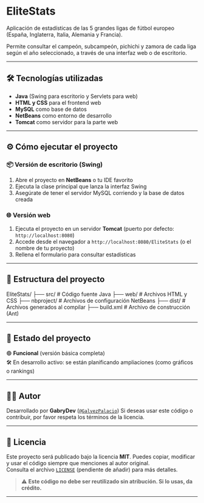 # EliteStats

Aplicación de estadísticas de las 5 grandes ligas de fútbol europeo (España, Inglaterra, Italia, Alemania y Francia).

Permite consultar el campeón, subcampeón, pichichi y zamora de cada liga según el año seleccionado, a través de una interfaz web o de escritorio.

---

## 🛠️ Tecnologías utilizadas

- **Java** (Swing para escritorio y Servlets para web)
- **HTML y CSS** para el frontend web
- **MySQL** como base de datos
- **NetBeans** como entorno de desarrollo
- **Tomcat** como servidor para la parte web

---

## ⚙️ Cómo ejecutar el proyecto

### 📦 Versión de escritorio (Swing)

1. Abre el proyecto en **NetBeans** o tu IDE favorito
2. Ejecuta la clase principal que lanza la interfaz Swing
3. Asegúrate de tener el servidor MySQL corriendo y la base de datos creada

### 🌐 Versión web

1. Ejecuta el proyecto en un servidor **Tomcat** (puerto por defecto: `http://localhost:8080`)
2. Accede desde el navegador a `http://localhost:8080/EliteStats` (o el nombre de tu proyecto)
3. Rellena el formulario para consultar estadísticas

---

## 📂 Estructura del proyecto

EliteStats/
├── src/ # Código fuente Java
├── web/ # Archivos HTML y CSS
├── nbproject/ # Archivos de configuración NetBeans
├── dist/ # Archivos generados al compilar
├── build.xml # Archivo de construcción (Ant)


---

## 🚧 Estado del proyecto

🟢 **Funcional** (versión básica completa)  
🛠️ En desarrollo activo: se están planificando ampliaciones (como gráficos o rankings)

---

## 👨‍💻 Autor

Desarrollado por **GabryDev** ([`@GalvezPalacio`](https://github.com/GalvezPalacio)) 
Si deseas usar este código o contribuir, por favor respeta los términos de la licencia.

---

## 📄 Licencia

Este proyecto será publicado bajo la licencia **MIT**. Puedes copiar, modificar y usar el código siempre que menciones al autor original.  
Consulta el archivo [`LICENSE`](LICENSE) (pendiente de añadir) para más detalles.

> ⚠️ **Este código no debe ser reutilizado sin atribución. Si lo usas, da crédito.**

---
